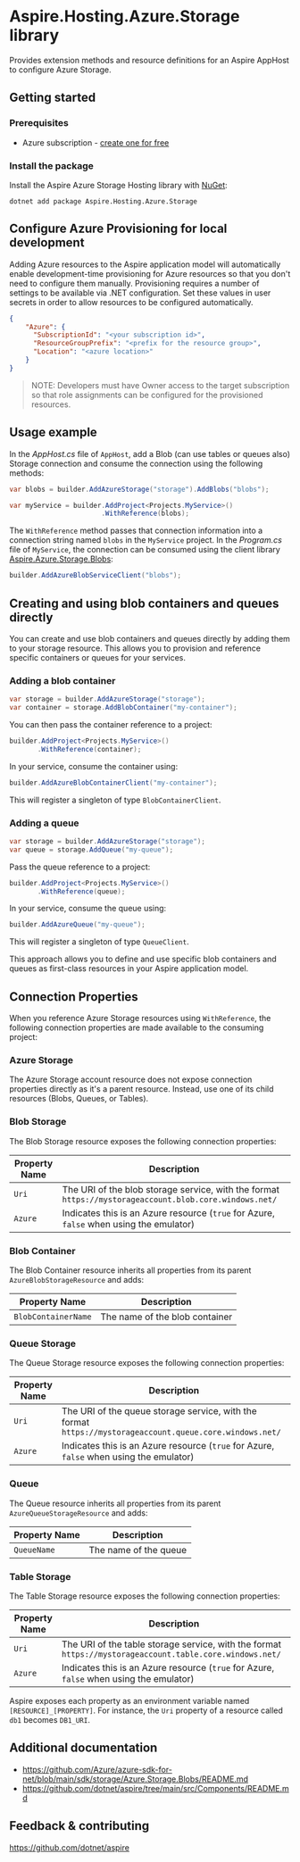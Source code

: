 # Aspire.Hosting.Azure.Storage library

Provides extension methods and resource definitions for an Aspire AppHost to configure Azure Storage.

## Getting started

### Prerequisites

- Azure subscription - [create one for free](https://azure.microsoft.com/free/)

### Install the package

Install the Aspire Azure Storage Hosting library with [NuGet](https://www.nuget.org):

```dotnetcli
dotnet add package Aspire.Hosting.Azure.Storage
```

## Configure Azure Provisioning for local development

Adding Azure resources to the Aspire application model will automatically enable development-time provisioning
for Azure resources so that you don't need to configure them manually. Provisioning requires a number of settings
to be available via .NET configuration. Set these values in user secrets in order to allow resources to be configured
automatically.

```json
{
    "Azure": {
      "SubscriptionId": "<your subscription id>",
      "ResourceGroupPrefix": "<prefix for the resource group>",
      "Location": "<azure location>"
    }
}
```

> NOTE: Developers must have Owner access to the target subscription so that role assignments
> can be configured for the provisioned resources.

## Usage example

In the _AppHost.cs_ file of `AppHost`, add a Blob (can use tables or queues also) Storage connection and consume the connection using the following methods:

```csharp
var blobs = builder.AddAzureStorage("storage").AddBlobs("blobs");

var myService = builder.AddProject<Projects.MyService>()
                       .WithReference(blobs);
```

The `WithReference` method passes that connection information into a connection string named `blobs` in the `MyService` project. In the _Program.cs_ file of `MyService`, the connection can be consumed using the client library [Aspire.Azure.Storage.Blobs](https://www.nuget.org/packages/Aspire.Azure.Storage.Blobs):

```csharp
builder.AddAzureBlobServiceClient("blobs");
```

## Creating and using blob containers and queues directly

You can create and use blob containers and queues directly by adding them to your storage resource. This allows you to provision and reference specific containers or queues for your services.

### Adding a blob container

```csharp
var storage = builder.AddAzureStorage("storage");
var container = storage.AddBlobContainer("my-container");
```

You can then pass the container reference to a project:

```csharp
builder.AddProject<Projects.MyService>()
       .WithReference(container);
```

In your service, consume the container using:

```csharp
builder.AddAzureBlobContainerClient("my-container");
```

This will register a singleton of type `BlobContainerClient`.

### Adding a queue

```csharp
var storage = builder.AddAzureStorage("storage");
var queue = storage.AddQueue("my-queue");
```

Pass the queue reference to a project:

```csharp
builder.AddProject<Projects.MyService>()
       .WithReference(queue);
```

In your service, consume the queue using:

```csharp
builder.AddAzureQueue("my-queue");
```

This will register a singleton of type `QueueClient`.

This approach allows you to define and use specific blob containers and queues as first-class resources in your Aspire application model.

## Connection Properties

When you reference Azure Storage resources using `WithReference`, the following connection properties are made available to the consuming project:

### Azure Storage

The Azure Storage account resource does not expose connection properties directly as it's a parent resource. Instead, use one of its child resources (Blobs, Queues, or Tables).

### Blob Storage

The Blob Storage resource exposes the following connection properties:

| Property Name | Description |
|---------------|-------------|
| `Uri` | The URI of the blob storage service, with the format `https://mystorageaccount.blob.core.windows.net/` |
| `Azure` | Indicates this is an Azure resource (`true` for Azure, `false` when using the emulator) |

### Blob Container

The Blob Container resource inherits all properties from its parent `AzureBlobStorageResource` and adds:

| Property Name | Description |
|---------------|-------------|
| `BlobContainerName` | The name of the blob container |

### Queue Storage

The Queue Storage resource exposes the following connection properties:

| Property Name | Description |
|---------------|-------------|
| `Uri` | The URI of the queue storage service, with the format `https://mystorageaccount.queue.core.windows.net/` |
| `Azure` | Indicates this is an Azure resource (`true` for Azure, `false` when using the emulator) |

### Queue

The Queue resource inherits all properties from its parent `AzureQueueStorageResource` and adds:

| Property Name | Description |
|---------------|-------------|
| `QueueName` | The name of the queue |

### Table Storage

The Table Storage resource exposes the following connection properties:

| Property Name | Description |
|---------------|-------------|
| `Uri` | The URI of the table storage service, with the format `https://mystorageaccount.table.core.windows.net/` |
| `Azure` | Indicates this is an Azure resource (`true` for Azure, `false` when using the emulator) |

Aspire exposes each property as an environment variable named `[RESOURCE]_[PROPERTY]`. For instance, the `Uri` property of a resource called `db1` becomes `DB1_URI`.

## Additional documentation

* https://github.com/Azure/azure-sdk-for-net/blob/main/sdk/storage/Azure.Storage.Blobs/README.md
* https://github.com/dotnet/aspire/tree/main/src/Components/README.md

## Feedback & contributing

https://github.com/dotnet/aspire
